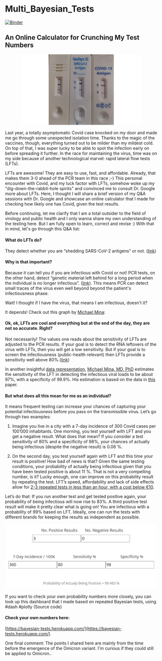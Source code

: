 # Multi_Bayesian_Tests


[![Binder](https://mybinder.org/badge_logo.svg)](https://mybinder.org/v2/gh/p-ayam/Multi_Bayesian_Tests/HEAD)

## An Online Calculator for Crunching My Test Numbers


<p align="center">
<img src="https://github.com/p-ayam/images/blob/main/title_Bayes.jpg" alt="alt text" width="400" height="whatever">
</p>

Last year, a totally asymptomatic Covid case knocked on my door and made me go through some unexpected isolation time. Thanks to the magic of the vaccines, though, everything turned out to be milder than my mildest cold. On top of that, I was super lucky to be able to spot the infection early on before spreading it further. In the race for maintaining the virus, time was on my side because of another technological marvel: rapid lateral flow tests (LFTs). 

LFTs are awesome! They are easy to use, fast, and affordable. Already, that makes them 3-0 ahead of the PCR team in this race ;-) This personal encounter with Covid, and my luck factor with LFTs, somehow woke up my "dig-down-the-rabbit-hole spirits" and convinced me to consult Dr. Google more about LFTs. Here, I thought I will share a brief version of my Q&A sessions with Dr. Google and showcase an online calculator that I made for checking how likely one has Covid, given the test results.

Before continuing, let me clarify that I am a total outsider to the field of virology and public health and I only wanna share my own understanding of the testing here. But I am fully open to learn, correct and revise :) With that in mind, let's go through this Q&A list:

#### What do LFTs do? 

They detect whether you are “shedding SARS-CoV-2 antigens” or not. ([link](https://www.dovepress.com/getfile.php?fileID=74968))

#### Why is that important? 

Because it can tell you if you are infectious with Covid or not! PCR tests, on the other hand, detect “genetic material left behind for a long period when the individual is no longer infectious”. ([link](https://www.dovepress.com/getfile.php?fileID=74968)). This means PCR can detect small traces of the virus even well beyond beyond the patient's infectiousness phase.

Wait! I thought if I have the virus, that means I am infectious, doesn't it?

It depends! Check out this graph by [Michael Mina](https://time.com/5912705/covid-19-stop-spread-christmas/):


#### Ok, ok, LFTs are cool and everything but at the end of the day, they are not so accurate. Right? 

Not necessarily! The values one reads about the sensitivity of LFTs are adjusted to the PCR results. If your goal is to detect the RNA leftovers of the virus with LFTs, then you will get a low sensitivity. But if your goal is to screen the infectiousness (public-health relevant) then LFTs provide a sensitivity well above 80%.([link](https://www.dovepress.com/getfile.php?fileID=74968)) 

In another insightful [data representation](https://twitter.com/michaelmina_lab/status/1438032854907301893/photo/1), [Michael Mina, MD, PhD](https://www.linkedin.com/in/michael-mina-md-phd-711918113?miniProfileUrn=urn%3Ali%3Afs_miniProfile%3AACoAABxvJv0BijhAYYDj5gB9hgkYAhRbpKsl7Jw&lipi=urn%3Ali%3Apage%3Ad_flagship3_publishing_post_edit%3BDic0mivzSFCIUZU6ZGsRsA%3D%3D) estimates the sensitivity of the LFT in detecting the infectious viral loads to be about 97%, with a specificity of 99.9%. His estimation is based on the data in [this](https://www.thelancet.com/journals/eclinm/article/PIIS2589-5370(21)00204-2/fulltext) paper.

#### But what does all this mean for me as an individual? 

It means frequent testing can increase your chances of capturing your potential infectiousness before you pass on the transmissible virus. Let’s go through two examples:

1. Imagine you live in a city with a 7-day incidence of 300 Covid cases per 100’000 inhabitants. One morning, you test yourself with LFT and you get a negative result. What does that mean? If you consider a test sensitivity of 80% and a specificity of 98%, your chances of actually being infectious (despite the negative result) is 0.06 %.

2. On the second day, you test yourself again with LFT and this time your result is positive! How bad of news is that? Given the same testing conditions, your probability of actually being infectious given that you have been tested positive is about 11 %. That is not a very compelling number, is it? 
Lucky enough, one can improve on this probability result by repeating the test. LFT’s speed, affordability and lack of side effects allow for <ins>2-3 repeated tests in less than an hour, with a cost below €10</ins>. 

Let’s do that: If you run another test and get tested positive again, your probability of being infectious will now rise to 83%. A third positive test result will make it pretty clear what is going on! You are infectious with a probability of 99% based on LFT. Ideally, one can run the tests with different brands for keeping the results as independent as possible.

<p align="center">
<img src="https://github.com/p-ayam/images/blob/main/App_Bayes.jpg" alt="alt text" width="500" height="whatever">
</p>

If you want to check your own probability numbers more closely, you can look up this dashboard that I made based on repeated Bayesian tests, using #dash #plotly  (Source code)

#### Check your own numbers here:
[https://bayesian-tests.herokuapp.com/](https://bayesian-tests.herokuapp.com/)

One final comment: The points I shared here are mainly from the time before the emergence of the Omicron variant. I'm curious if they could still be applied to Omicron..
